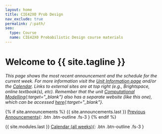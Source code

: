 ```yaml
---
layout: home
title: CIE42X0 Prob Design
nav_exclude: true
permalink: /:path/
seo:
  type: Course
  name: CIE42X0 Probabilistic Design course materials
---
```


# Welcome to {{ site.tagline }}
<!-- {: .mb-2 }
{{ site.description }}
{: .fs-6 .fw-300 } -->

*This page shows the most recent announcement and the schedule for the current week. For more information visit the [Unit Information page](./info) and/or the [Calendar](./calendar). Links to external sites are at top right (e.g., Brightspace, online textbook(s), etc). Remember that the unit [Computational Modelling](https://tudelft-citg.github.io/HOS-comp-mod-24/){:target="_blank"} also has a separate website (like this one), which can be accessed [here](https://tudelft-citg.github.io/HOS-comp-mod-24/){:target="_blank"}.*

<!-- Read the ["Getting Started" announcement]({{site.url}}{{ site.baseurl }}/announcements) to know what to do during the first week of class. -->
<!--[Jump to the current week]({{ site.url }}{{ site.baseurl }}/calendar#week-1){: .btn .btn-blue }-->

{% if site.announcements %}
{{ site.announcements.last }}
[Previous Announcements](announcements.md){: .btn .btn-outline .fs-3 }
{% endif %}

{{ site.modules.last }}
[Calendar (all weeks)](calendar.md){: .btn .btn-outline .fs-3 }
